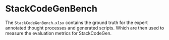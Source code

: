 # StackCodeGenBench

The ```StackCodeGenBench.xlsx``` contains the ground truth for the expert annotated thought processes and generated scripts. Which are then used to measure the evaluation metrics for StackCodeGen.
